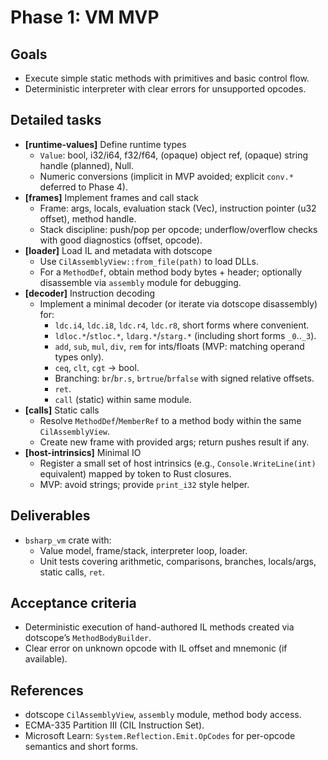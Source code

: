 # Phase 1: VM MVP

## Goals
- Execute simple static methods with primitives and basic control flow.
- Deterministic interpreter with clear errors for unsupported opcodes.

## Detailed tasks
- **[runtime-values]** Define runtime types
  - `Value`: bool, i32/i64, f32/f64, (opaque) object ref, (opaque) string handle (planned), Null.
  - Numeric conversions (implicit in MVP avoided; explicit `conv.*` deferred to Phase 4).
- **[frames]** Implement frames and call stack
  - Frame: args, locals, evaluation stack (Vec<Value>), instruction pointer (u32 offset), method handle.
  - Stack discipline: push/pop per opcode; underflow/overflow checks with good diagnostics (offset, opcode).
- **[loader]** Load IL and metadata with dotscope
  - Use `CilAssemblyView::from_file(path)` to load DLLs.
  - For a `MethodDef`, obtain method body bytes + header; optionally disassemble via `assembly` module for debugging.
- **[decoder]** Instruction decoding
  - Implement a minimal decoder (or iterate via dotscope disassembly) for:
    - `ldc.i4`, `ldc.i8`, `ldc.r4`, `ldc.r8`, short forms where convenient.
    - `ldloc.*`/`stloc.*`, `ldarg.*`/`starg.*` (including short forms `_0`..`_3`).
    - `add`, `sub`, `mul`, `div`, `rem` for ints/floats (MVP: matching operand types only).
    - `ceq`, `clt`, `cgt` → bool.
    - Branching: `br`/`br.s`, `brtrue`/`brfalse` with signed relative offsets.
    - `ret`.
    - `call` (static) within same module.
- **[calls]** Static calls
  - Resolve `MethodDef`/`MemberRef` to a method body within the same `CilAssemblyView`.
  - Create new frame with provided args; return pushes result if any.
- **[host-intrinsics]** Minimal IO
  - Register a small set of host intrinsics (e.g., `Console.WriteLine(int)` equivalent) mapped by token to Rust closures.
  - MVP: avoid strings; provide `print_i32` style helper.

## Deliverables
- `bsharp_vm` crate with:
  - Value model, frame/stack, interpreter loop, loader.
  - Unit tests covering arithmetic, comparisons, branches, locals/args, static calls, `ret`.

## Acceptance criteria
- Deterministic execution of hand-authored IL methods created via dotscope’s `MethodBodyBuilder`.
- Clear error on unknown opcode with IL offset and mnemonic (if available).

## References
- dotscope `CilAssemblyView`, `assembly` module, method body access.
- ECMA-335 Partition III (CIL Instruction Set).
- Microsoft Learn: `System.Reflection.Emit.OpCodes` for per-opcode semantics and short forms.
